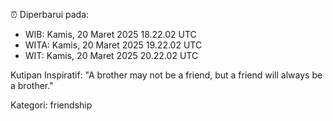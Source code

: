 ⏰ Diperbarui pada:
- WIB: Kamis, 20 Maret 2025 18.22.02 UTC
- WITA: Kamis, 20 Maret 2025 19.22.02 UTC
- WIT: Kamis, 20 Maret 2025 20.22.02 UTC

Kutipan Inspiratif:
"A brother may not be a friend, but a friend will always be a brother."


Kategori: friendship

